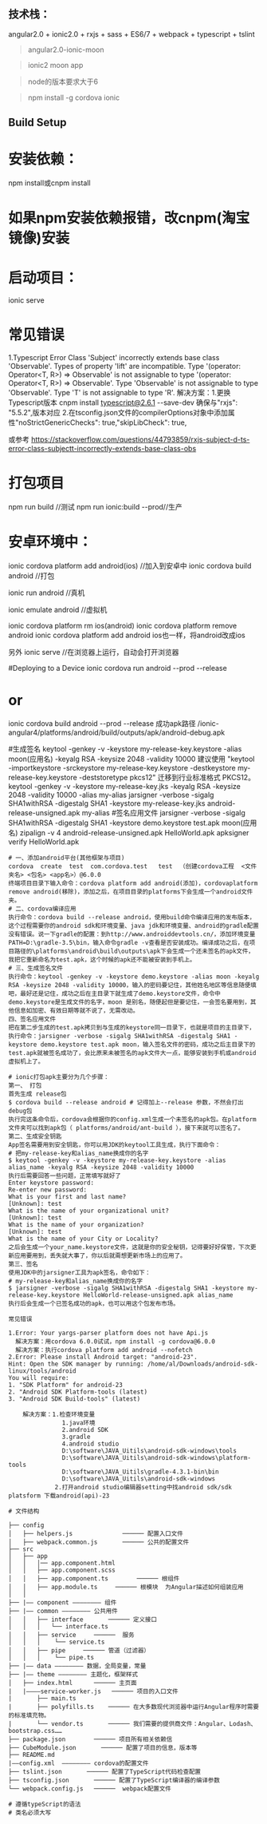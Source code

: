 ## 技术栈：

angular2.0 + ionic2.0 + rxjs  + sass + ES6/7 + webpack + typescript + tslint


>angular2.0-ionic-moon

>ionic2 moon app

>node的版本要求大于6

>npm install -g cordova ionic

## Build Setup

# 安装依赖：
npm install或cnpm install
# 如果npm安装依赖报错，改cnpm(淘宝镜像)安装

# 启动项目：
ionic serve

# 常见错误
1.Typescript Error
Class 'Subject<T>' incorrectly extends base class 'Observable<T>'. Types of property 'lift' are incompatible. Type '<R>(operator: Operator<T, R>) => Observable<T>' is not assignable to type '<R>(operator: Operator<T, R>) => Observable<R>'. Type 'Observable<T>' is not assignable to type 'Observable<R>'. Type 'T' is not assignable to type 'R'.
解决方案：1.更换Typescript版本 cnpm install typescript@2.6.1 --save-dev 确保与"rxjs": "5.5.2",版本对应
         2.在tsconfig.json文件的compilerOptions对象中添加属性"noStrictGenericChecks": true,"skipLibCheck": true,    

或参考 https://stackoverflow.com/questions/44793859/rxjs-subject-d-ts-error-class-subjectt-incorrectly-extends-base-class-obs

# 打包项目
npm run build //测试
npm run ionic:build --prod//生产

# 安卓环境中：
ionic cordova platform add android(ios)   //加入到安卓中
ionic cordova  build android  //打包

ionic run android  //真机

ionic emulate android  //虚拟机
 
ionic cordova platform rm ios(android)
ionic cordova platform remove android
ionic cordova platform add android
ios也一样，将android改成ios

另外
ionic serve   //在浏览器上运行，自动会打开浏览器


#Deploying to a Device
ionic cordova run android --prod --release
# or
ionic cordova build android --prod --release
成功apk路径
/ionic-angular4/platforms/android/build/outputs/apk/android-debug.apk

#生成签名
keytool -genkey -v -keystore my-release-key.keystore -alias moon(应用名) -keyalg RSA -keysize 2048 -validity 10000
建议使用 "keytool -importkeystore -srckeystore my-release-key.keystore -destkeystore my-release-key.keystore -deststoretype pkcs12" 迁移到行业标准格式 PKCS12。
keytool -genkey -v -keystore my-release-key.jks -keyalg RSA -keysize 2048 -validity 10000 -alias my-alias
jarsigner -verbose -sigalg SHA1withRSA -digestalg SHA1 -keystore my-release-key.jks android-release-unsigned.apk my-alias
#签名应用文件
jarsigner -verbose -sigalg SHA1withRSA -digestalg SHA1 -keystore demo.keystore test.apk moon(应用名)
zipalign -v 4 android-release-unsigned.apk HelloWorld.apk
apksigner verify HelloWorld.apk

```
# 一、添加android平台(其他框架与项目)
cordova  create  test  com.cordova.test   test  （创建cordova工程  <文件夹名> <包名> <app名>）@6.0.0
终端项目目录下输入命令：cordova platform add android(添加)，cordovaplatform remove android(移除)，添加之后，在项目目录的platforms下会生成一个android文件夹。
# 二、cordova编译应用
执行命令：cordova build --release android，使用build命令编译应用的发布版本，这个过程需要你的android sdk和环境变量、java jdk和环境变量、android的gradle配置没有错误。说一下gradle的配置：到http://www.androiddevtools.cn/，添加环境变量PATH=D:\gradle-3.5\bin，输入命令gradle -v查看是否安装成功。编译成功之后，在项目路径的\platforms\android\build\outputs\apk下会生成一个还未签名的apk文件，我把它重新命名为test.apk，这个时候的apk还不能被安装到手机上。
# 三、生成签名文件
执行命令：keytool -genkey -v -keystore demo.keystore -alias moon -keyalg RSA -keysize 2048 -validity 10000，输入的密码要记住，其他姓名地区等信息随便填吧，最好还是记住，成功之后在主目录下就生成了demo.keystore文件，命令中demo.keystore是生成文件的名字，moon 是别名，随便起但是要记住，一会签名要用到，其他信息如加密、有效日期等就不说了，无需改动。
四、签名应用文件
把在第二步生成的test.apk拷贝到与生成的keystore同一目录下，也就是项目的主目录下，执行命令：jarsigner -verbose -sigalg SHA1withRSA -digestalg SHA1 -keystore demo.keystore test.apk moon，输入签名文件的密码，成功之后主目录下的test.apk就被签名成功了，会比原来未被签名的apk文件大一点，能够安装到手机或android虚拟机上了。

# ionic打包apk主要分为几个步骤：
第一、 打包
首先生成 release包
$ cordova build --release android # 记得加上--release 参数，不然会打出debug包
执行完这条命令后，cordova会根据你的config.xml生成一个未签名的apk包。在platform文件夹可以找到apk包（ platforms/android/ant-build ），接下来就可以签名了。
第二、生成安全钥匙
App签名需要用到安全钥匙，你可以用JDK的keytool工具生成，执行下面命令：
# 把my-release-key和alias_name换成你的名字
$ keytool -genkey -v -keystore my-release-key.keystore -alias alias_name -keyalg RSA -keysize 2048 -validity 10000
执行后需要回答一些问题，正常填写就好了
Enter keystore password:
Re-enter new password:
What is your first and last name?
[Unknown]: test
What is the name of your organizational unit?
[Unknown]: test
What is the name of your organization?
[Unknown]: test
What is the name of your City or Locality?
之后会生成一个your_name.keystore文件，这就是你的安全秘钥，记得要好好保管，下次更新应用要用到，丢失就大事了，你以后就甭想更新市场上的应用了。
第三、签名
使用JDK中的jarsigner工具为apk签名，命令如下：
# my-release-key和alias_name换成你的名字
$ jarsigner -verbose -sigalg SHA1withRSA -digestalg SHA1 -keystore my-release-key.keystore HelloWorld-release-unsigned.apk alias_name
执行后会生成一个已签名成功的apk，也可以用这个包发布市场。

常见错误

1.Error: Your yargs-parser platform does not have Api.js
  解决方案：用cordova 6.0.0试试，npm install -g cordova@6.0.0
  解决方案：执行cordova platform add android --nofetch
2.Error: Please install Android target: "android-23".
Hint: Open the SDK manager by running: /home/al/Downloads/android-sdk-linux/tools/android
You will require:
1. "SDK Platform" for android-23
2. "Android SDK Platform-tools (latest)
3. "Android SDK Build-tools" (latest)

    解决方案：1.检查环境变量
               1.java环境
               2.android SDK
               3.gradle
               4.android studio
               D:\software\JAVA_Uitils\android-sdk-windows\tools
               D:\software\JAVA_Uitils\android-sdk-windows\platform-tools
               D:\software\JAVA_Uitils\gradle-4.3.1-bin\bin
               D:\software\JAVA_Uitils\android-sdk-windows
             2.打开android studio编辑器setting中找android sdk/sdk platsform 下载android(api)-23
```


```
# 文件结构
 
├── config
│   ├── helpers.js              ────── 配置入口文件
│   ├── webpack.common.js       ────── 公共的配置文件
├── src
│   ├── app    
│   │   │── app.component.html
│   │   ├── app.component.scss
│   │   ├── app.component.ts        ────── 根组件
│   │   ├── app.module.ts     ────── 根模块  为Angular描述如何组装应用
│   │ 
├── |—— component ———————— 组件
├── |—— common ———————— 公共用件
│   │   ├── interface       ────── 定义接口
│   │   │   └── interface.ts
│   │   ├── service     ──────  服务
│   │   │    └── service.ts
│   │   ├── pipe     ────── 管道（过滤器）
│   │   │    └── pipe.ts
├── |—— data ———————— 数据，全局变量，常量
├── |—— theme ———————— 主题化，框架样式
│   ├── index.html      ────── 主页面
|   |————service-worker.js   ────── 项目的入口文件
|       ├── main.ts        
|       ├── polyfills.ts    ────── 在大多数现代浏览器中运行Angular程序时需要的标准填充物。
|       └── vendor.ts       ────── 我们需要的提供商文件：Angular、Lodash、bootstrap.css……
├── package.json        ────── 项目所有相关依赖信
├── CubeModule.json       ────── 配置了项目的信息，版本等
├── README.md   
|——config.xml  ———————— cordova的配置文件
├── tslint.json       ────── 配置了TypeScript代码检查配置
├── tsconfig.json       ────── 配置了TypeScript编译器的编译参数
└── webpack.config.js   ──────  webpack配置文件

# 遵循typeScript的语法
# 类名必须大写
```


